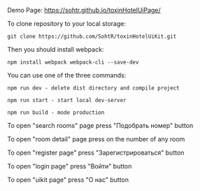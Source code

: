 Demo Page: https://sohtr.github.io/toxinHotelUiPage/

To clone repository to your local storage: 

    git clone https://github.com/SohtR/toxinHotelUiKit.git

Then you should install webpack: 

    npm install webpack webpack-cli --save-dev

You can use one of the three commands:

    npm run dev - delete dist directory and compile project

    npm run start - start local dev-server

    npm run build - mode production

To open "search rooms" page press "Подобрать номер" button

To open "room detail" page press on the number of any room

To open "register page" press "Зарегистрироваться" button

To open "login page" press "Войти" button

To open "uikit page" press "О нас" button

